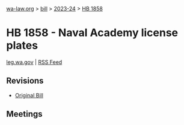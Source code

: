 [wa-law.org](/) > [bill](/bill/) > [2023-24](/bill/2023-24/) > [HB 1858](/bill/2023-24/hb/1858/)

# HB 1858 - Naval Academy license plates
[leg.wa.gov](https://app.leg.wa.gov/billsummary?BillNumber=1858&Year=2023&Initiative=false) | [RSS Feed](./rss.xml)

## Revisions
* [Original Bill](1/)

## Meetings